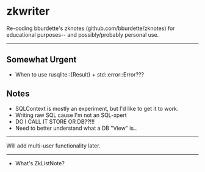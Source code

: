 # zkwriter

Re-coding bburdette's zknotes (github.com/bburdette/zknotes) for educational purposes-- and possibly/probably personal use.

----

## Somewhat Urgent

- When to use rusqlite::{Result} + std::error::Error???

## Notes

- SQLContext is mostly an experiment, but I'd like to get it to work.
- Writing raw SQL cause I'm not an SQL-xpert
- DO I CALL IT STORE OR DB??!!!
- Need to better understand what a DB "View" is..

----

Will add multi-user functionality later.

----

- What's ZkListNote?
